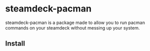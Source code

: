 # steamdeck-pacman

steamdeck-pacman is a package made to allow you to run pacman commands on your steamdeck without messing up your system.

## Install


